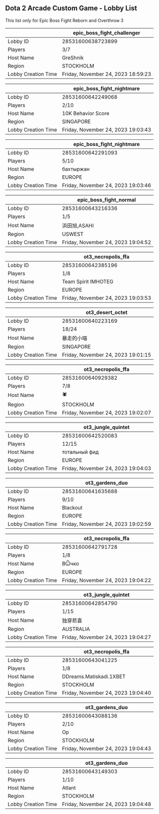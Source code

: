 ## Dota 2 Arcade Custom Game - Lobby List

This list only for Epic Boss Fight Reborn and Overthrow 3

|  | epic_boss_fight_challenger |
| ------ | ------ |
| Lobby ID | 28531600638723899 |
| Players | 3/7 |
| Host Name | GreShnik |
| Region | STOCKHOLM |
| Lobby Creation Time | Friday, November 24, 2023 18:59:23 |


|  | epic_boss_fight_nightmare |
| ------ | ------ |
| Lobby ID | 28531600642249068 |
| Players | 2/10 |
| Host Name | 10K Behavior Score |
| Region | SINGAPORE |
| Lobby Creation Time | Friday, November 24, 2023 19:03:43 |


|  | epic_boss_fight_nightmare |
| ------ | ------ |
| Lobby ID | 28531600642291093 |
| Players | 5/10 |
| Host Name | бахтыржан |
| Region | EUROPE |
| Lobby Creation Time | Friday, November 24, 2023 19:03:46 |


|  | epic_boss_fight_normal |
| ------ | ------ |
| Lobby ID | 28531600643216336 |
| Players | 1/5 |
| Host Name | 浜田旭,ASAHI |
| Region | USWEST |
| Lobby Creation Time | Friday, November 24, 2023 19:04:52 |


|  | ot3_necropolis_ffa |
| ------ | ------ |
| Lobby ID | 28531600642385196 |
| Players | 1/8 |
| Host Name | Team Spirit IMHOTEG |
| Region | EUROPE |
| Lobby Creation Time | Friday, November 24, 2023 19:03:53 |


|  | ot3_desert_octet |
| ------ | ------ |
| Lobby ID | 28531600640223169 |
| Players | 18/24 |
| Host Name | 暴走的小喵 |
| Region | SINGAPORE |
| Lobby Creation Time | Friday, November 24, 2023 19:01:15 |


|  | ot3_necropolis_ffa |
| ------ | ------ |
| Lobby ID | 28531600640929382 |
| Players | 7/8 |
| Host Name | 🕷 |
| Region | STOCKHOLM |
| Lobby Creation Time | Friday, November 24, 2023 19:02:07 |


|  | ot3_jungle_quintet |
| ------ | ------ |
| Lobby ID | 28531600642520083 |
| Players | 12/15 |
| Host Name | тотальный фид |
| Region | EUROPE |
| Lobby Creation Time | Friday, November 24, 2023 19:04:03 |


|  | ot3_gardens_duo |
| ------ | ------ |
| Lobby ID | 28531600641635688 |
| Players | 9/10 |
| Host Name | Blackout |
| Region | EUROPE |
| Lobby Creation Time | Friday, November 24, 2023 19:02:59 |


|  | ot3_necropolis_ffa |
| ------ | ------ |
| Lobby ID | 28531600642791728 |
| Players | 1/8 |
| Host Name | ВѼчко |
| Region | EUROPE |
| Lobby Creation Time | Friday, November 24, 2023 19:04:22 |


|  | ot3_jungle_quintet |
| ------ | ------ |
| Lobby ID | 28531600642854790 |
| Players | 1/15 |
| Host Name | 独穿悲喜 |
| Region | AUSTRALIA |
| Lobby Creation Time | Friday, November 24, 2023 19:04:27 |


|  | ot3_necropolis_ffa |
| ------ | ------ |
| Lobby ID | 28531600643041225 |
| Players | 1/8 |
| Host Name | DDreams.Matiskadi.1XBET |
| Region | STOCKHOLM |
| Lobby Creation Time | Friday, November 24, 2023 19:04:40 |


|  | ot3_gardens_duo |
| ------ | ------ |
| Lobby ID | 28531600643088136 |
| Players | 2/10 |
| Host Name | Op |
| Region | STOCKHOLM |
| Lobby Creation Time | Friday, November 24, 2023 19:04:43 |


|  | ot3_gardens_duo |
| ------ | ------ |
| Lobby ID | 28531600643149303 |
| Players | 1/10 |
| Host Name | Atlant |
| Region | STOCKHOLM |
| Lobby Creation Time | Friday, November 24, 2023 19:04:48 |


